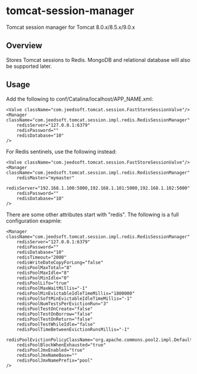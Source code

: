 # tomcat-session-manager
Tomcat session manager for Tomcat 8.0.x/8.5.x/9.0.x

Overview
--------

Stores Tomcat sessions to Redis. MongoDB and relational database will also be supported later.

Usage
-----

Add the following to conf/Catalina/localhost/APP_NAME.xml:

    <Valve className="com.jeedsoft.tomcat.session.FastStoreSessionValve"/>
    <Manager className="com.jeedsoft.tomcat.session.impl.redis.RedisSessionManager"
        redisServer="127.0.0.1:6379"
        redisPassword=""
        redisDatabase="10"
    />
             
For Redis sentinels, use the following instead:

    <Valve className="com.jeedsoft.tomcat.session.FastStoreSessionValve"/>
    <Manager className="com.jeedsoft.tomcat.session.impl.redis.RedisSessionManager"
        redisMaster="mymaster"
        redisServer="192.168.1.100:5000,192.168.1.101:5000,192.168.1.102:5000"
        redisPassword=""
        redisDatabase="10"
    />

There are some other attributes start with "redis". The following is a full configuration exapmle:

    <Manager className="com.jeedsoft.tomcat.session.impl.redis.RedisSessionManager"
        redisServer="127.0.0.1:6379"
        redisPassword=""
        redisDatabase="10"
        redisTimeout="2000"
        redisWriteDateCopyForLong="false"
        redisPoolMaxTotal="8"
        redisPoolMaxIdle="8"
        redisPoolMinIdle="0"
        redisPoolLifo="true"
        redisPoolMaxWaitMillis="-1"
        redisPoolMinEvictableIdleTimeMillis="1800000"
        redisPoolSoftMinEvictableIdleTimeMillis="-1"
        redisPoolNumTestsPerEvictionRun="3"
        redisPoolTestOnCreate="false"
        redisPoolTestOnBorrow="false"
        redisPoolTestOnReturn="false"
        redisPoolTestWhileIdle="false"
        redisPoolTimeBetweenEvictionRunsMillis="-1"
        redisPoolEvictionPolicyClassName="org.apache.commons.pool2.impl.DefaultEvictionPolicy"
        redisPoolBlockWhenExhausted="true"
        redisPoolJmxEnabled="true"
        redisPoolJmxNameBase=""
        redisPoolJmxNamePrefix="pool"
    />
